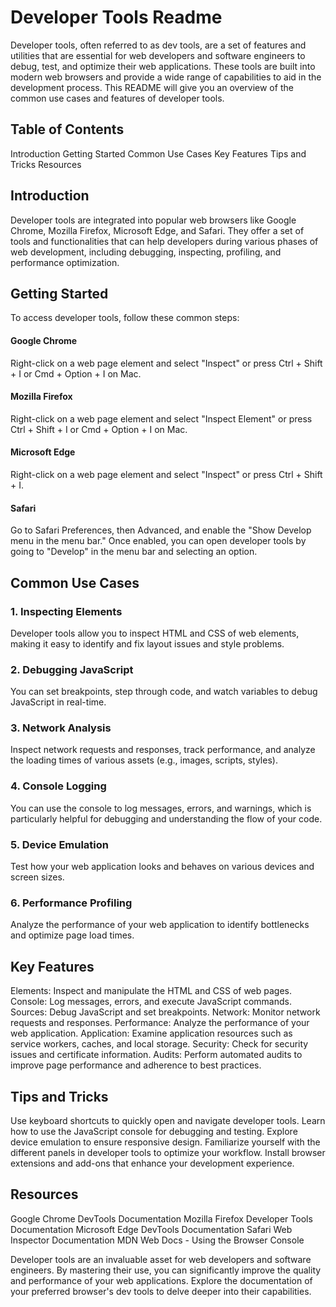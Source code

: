 # Developer Tools Readme

Developer tools, often referred to as dev tools, are a set of features and utilities that are essential for web developers and software engineers to debug, test, and optimize their web applications. These tools are built into modern web browsers and provide a wide range of capabilities to aid in the development process. This README will give you an overview of the common use cases and features of developer tools.

## Table of Contents

Introduction
Getting Started
Common Use Cases
Key Features
Tips and Tricks
Resources

## Introduction

Developer tools are integrated into popular web browsers like Google Chrome, Mozilla Firefox, Microsoft Edge, and Safari. They offer a set of tools and functionalities that can help developers during various phases of web development, including debugging, inspecting, profiling, and performance optimization.

## Getting Started

To access developer tools, follow these common steps:

#### Google Chrome

Right-click on a web page element and select "Inspect" or press Ctrl + Shift + I or Cmd + Option + I on Mac.

#### Mozilla Firefox

Right-click on a web page element and select "Inspect Element" or press Ctrl + Shift + I or Cmd + Option + I on Mac.

#### Microsoft Edge

Right-click on a web page element and select "Inspect" or press Ctrl + Shift + I.

#### Safari

Go to Safari Preferences, then Advanced, and enable the "Show Develop menu in the menu bar." Once enabled, you can open developer tools by going to "Develop" in the menu bar and selecting an option.

## Common Use Cases

### 1. Inspecting Elements

Developer tools allow you to inspect HTML and CSS of web elements, making it easy to identify and fix layout issues and style problems.

### 2. Debugging JavaScript

You can set breakpoints, step through code, and watch variables to debug JavaScript in real-time.

### 3. Network Analysis

Inspect network requests and responses, track performance, and analyze the loading times of various assets (e.g., images, scripts, styles).

### 4. Console Logging

You can use the console to log messages, errors, and warnings, which is particularly helpful for debugging and understanding the flow of your code.

### 5. Device Emulation

Test how your web application looks and behaves on various devices and screen sizes.

### 6. Performance Profiling

Analyze the performance of your web application to identify bottlenecks and optimize page load times.

## Key Features

Elements: Inspect and manipulate the HTML and CSS of web pages.
Console: Log messages, errors, and execute JavaScript commands.
Sources: Debug JavaScript and set breakpoints.
Network: Monitor network requests and responses.
Performance: Analyze the performance of your web application.
Application: Examine application resources such as service workers, caches, and local storage.
Security: Check for security issues and certificate information.
Audits: Perform automated audits to improve page performance and adherence to best practices.

## Tips and Tricks

Use keyboard shortcuts to quickly open and navigate developer tools.
Learn how to use the JavaScript console for debugging and testing.
Explore device emulation to ensure responsive design.
Familiarize yourself with the different panels in developer tools to optimize your workflow.
Install browser extensions and add-ons that enhance your development experience.

## Resources

Google Chrome DevTools Documentation
Mozilla Firefox Developer Tools Documentation
Microsoft Edge DevTools Documentation
Safari Web Inspector Documentation
MDN Web Docs - Using the Browser Console

Developer tools are an invaluable asset for web developers and software engineers. By mastering their use, you can significantly improve the quality and performance of your web applications. Explore the documentation of your preferred browser's dev tools to delve deeper into their capabilities.
